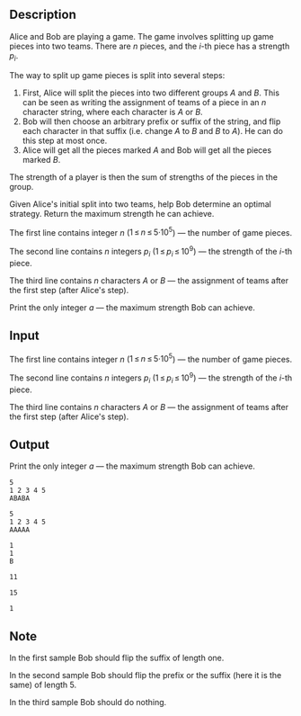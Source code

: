 ## Description

<div><p>Alice and Bob are playing a game. The game involves splitting up game pieces into two teams. There are <span class="tex-span"><i>n</i></span> pieces, and the <span class="tex-span"><i>i</i></span>-th piece has a strength <span class="tex-span"><i>p</i><sub class="lower-index"><i>i</i></sub></span>.</p><p>The way to split up game pieces is split into several steps:</p><ol> <li> First, Alice will split the pieces into two different groups <span class="tex-span"><i>A</i></span> and <span class="tex-span"><i>B</i></span>. This can be seen as writing the assignment of teams of a piece in an <span class="tex-span"><i>n</i></span> character string, where each character is <span class="tex-span"><i>A</i></span> or <span class="tex-span"><i>B</i></span>. </li><li> Bob will then choose an arbitrary prefix or suffix of the string, and flip each character in that suffix (i.e. change <span class="tex-span"><i>A</i></span> to <span class="tex-span"><i>B</i></span> and <span class="tex-span"><i>B</i></span> to <span class="tex-span"><i>A</i></span>). He can do this step at most once. </li><li> Alice will get all the pieces marked <span class="tex-span"><i>A</i></span> and Bob will get all the pieces marked <span class="tex-span"><i>B</i></span>. </li></ol><p>The strength of a player is then the sum of strengths of the pieces in the group.</p><p>Given Alice's initial split into two teams, help Bob determine an optimal strategy. Return the maximum strength he can achieve.</p></div><div class="input-specification"><p>The first line contains integer <span class="tex-span"><i>n</i></span> (<span class="tex-span">1 ≤ <i>n</i> ≤ 5·10<sup class="upper-index">5</sup></span>) — the number of game pieces.</p><p>The second line contains <span class="tex-span"><i>n</i></span> integers <span class="tex-span"><i>p</i><sub class="lower-index"><i>i</i></sub></span> (<span class="tex-span">1 ≤ <i>p</i><sub class="lower-index"><i>i</i></sub> ≤ 10<sup class="upper-index">9</sup></span>) — the strength of the <span class="tex-span"><i>i</i></span>-th piece.</p><p>The third line contains <span class="tex-span"><i>n</i></span> characters <span class="tex-span"><i>A</i></span> or <span class="tex-span"><i>B</i></span> — the assignment of teams after the first step (after Alice's step).</p></div><div class="output-specification"><p>Print the only integer <span class="tex-span"><i>a</i></span> — the maximum strength Bob can achieve.</p></div>

## Input

<p>The first line contains integer <span class="tex-span"><i>n</i></span> (<span class="tex-span">1 ≤ <i>n</i> ≤ 5·10<sup class="upper-index">5</sup></span>) — the number of game pieces.</p><p>The second line contains <span class="tex-span"><i>n</i></span> integers <span class="tex-span"><i>p</i><sub class="lower-index"><i>i</i></sub></span> (<span class="tex-span">1 ≤ <i>p</i><sub class="lower-index"><i>i</i></sub> ≤ 10<sup class="upper-index">9</sup></span>) — the strength of the <span class="tex-span"><i>i</i></span>-th piece.</p><p>The third line contains <span class="tex-span"><i>n</i></span> characters <span class="tex-span"><i>A</i></span> or <span class="tex-span"><i>B</i></span> — the assignment of teams after the first step (after Alice's step).</p>

## Output

<p>Print the only integer <span class="tex-span"><i>a</i></span> — the maximum strength Bob can achieve.</p>





```input1
5
1 2 3 4 5
ABABA

```




```input2
5
1 2 3 4 5
AAAAA

```




```input3
1
1
B

```




```output1
11

```




```output2
15

```




```output3
1

```



## Note

<p>In the first sample Bob should flip the suffix of length one.</p><p>In the second sample Bob should flip the prefix or the suffix (here it is the same) of length <span class="tex-span">5</span>.</p><p>In the third sample Bob should do nothing.</p>
